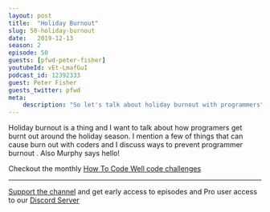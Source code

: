 ```yaml
---
layout: post
title:  "Holiday Burnout"
slug: 50-holiday-burnout
date:   2019-12-13
season: 2
episode: 50
guests: [pfwd-peter-fisher]
youtubeId: vEt-LmafGuI
podcast_id: 12392333
guest: Peter Fisher
guests_twitter: pfwd
meta:
    description: "So let's talk about holiday burnout with programmers"
---
```

Holiday burnout is a thing and I want to talk about how programers get burnt out around the holiday season. I mention a few of things that can cause burn out with coders and I discuss ways to prevent programmer burnout . Also Murphy says hello!

Checkout the monthly [How To Code Well code challenges](http://codechallenges.howtocodewell.net)

-------------------------------

[Support the channel](https://www.patreon.com/howToCodeWell) and get early access to episodes and Pro user access to our [Discord Server](https://howtocodewell.net/discord)
